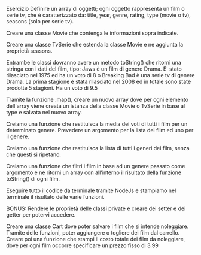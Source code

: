 Esercizio
Definire un array di oggetti; ogni oggetto rappresenta un film o serie tv, che è caratterizzato da: title, year, genre, rating, type (movie o tv), seasons (solo per serie tv).

Creare una classe Movie che contenga le informazioni sopra indicate.

Creare una classe TvSerie che estenda la classe Movie e ne aggiunta la proprietà seasons.

Entrambe le classi dovranno avere un metodo toString() che ritorni una stringa con i dati del film, tipo: Jaws è un film di genere Drama. E' stato rilasciato nel 1975 ed ha un voto di 8 o Breaking Bad è una serie tv di genere Drama. La prima stagione è stata rilasciato nel 2008 ed in totale sono state prodotte 5 stagioni. Ha un voto di 9.5

Tramite la funzione .map(), creare un nuovo array dove per ogni elemento dell'array viene creata un istanza della classe Movie o TvSerie in base al type e salvata nel nuovo array.

Creiamo una funzione che restituisca la media dei voti di tutti i film per un determinato genere. Prevedere un argomento per la lista dei film ed uno per il genere.

Creiamo una funzione che restituisca la lista di tutti i generi dei film, senza che questi si ripetano.

Creiamo una funzione che filtri i film in base ad un genere passato come argomento e ne ritorni un array con all'interno il risultato della funzione toString() di ogni film.

Eseguire tutto il codice da terminale tramite NodeJs e stampiamo nel terminale il risultato delle varie funzioni.

BONUS:
Rendere le proprietà delle classi private e creare dei setter e dei getter per potervi accedere.

Creare una classe Cart dove poter salvare i film che si intende noleggiare. Tramite delle funzioni, poter aggiungere o togliere dei film dal carrello. Creare poi una funzione che stampi il costo totale dei film da noleggiare, dove per ogni film occorre specificare un prezzo fisso di 3.99